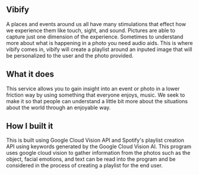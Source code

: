 ## Vibify
A places and events around us all have many stimulations that effect how we experience them like touch, sight, and sound. Pictures are able to capture just one dimension of the experience. Sometimes to understand more about what is happening in a photo you need audio aids. This is where vibify comes in, vibify will create a playlist around an inputed image that will be personalized to the user and the photo provided.

## What it does
This service allows you to gain insight into an event or photo in a lower friction way by using something that everyone enjoys, music. We seek to make it so that people can understand a little bit more about the situations about the world through an enjoyable way. 

## How I built it
This is built using Google Cloud Vision API and Spotify's playlist creation API using keywords generated by the Google Cloud Vision AI. This program uses google cloud vision to gather information from the photos such as the object, facial emotions, and text can be read into the program and be considered in the process of creating a playlist for the end user. 
